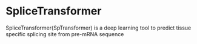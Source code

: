 # SpliceTransformer
SpliceTransformer(SpTransformer) is a deep learning tool to predict tissue specific splicing site from pre-mRNA sequence
